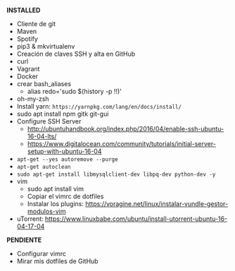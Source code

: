 **INSTALLED**
* Cliente de git
* Maven
* Spotify
* pip3 & mkvirtualenv
* Creación de claves SSH y alta en GitHub
* curl
* Vagrant
* Docker
* crear bash_aliases
  * alias redo='sudo $(history -p !!)'
* oh-my-zsh
* Install yarn: `https://yarnpkg.com/lang/en/docs/install/`
* sudo apt install npm gitk git-gui
* Configure SSH Server
  * http://ubuntuhandbook.org/index.php/2016/04/enable-ssh-ubuntu-16-04-lts/
  * https://www.digitalocean.com/community/tutorials/initial-server-setup-with-ubuntu-16-04
* `apt-get --yes autoremove --purge`
* `apt-get autoclean`
* `sudo apt-get install libmysqlclient-dev libpq-dev python-dev -y`
* vim
  * sudo apt install vim
  * Copiar el vimrc de dotfiles
  * Instalar los plugins: https://voragine.net/linux/instalar-vundle-gestor-modulos-vim
* uTorrent: https://www.linuxbabe.com/ubuntu/install-utorrent-ubuntu-16-04-17-04


**PENDIENTE**
* Configurar vimrc
* Mirar mis dotfiles de GitHub
